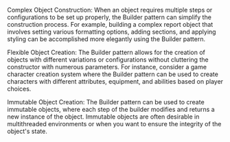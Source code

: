 Complex Object Construction: When an object requires multiple steps or configurations to be set up properly, the Builder pattern can simplify the construction process. For example, building a complex report object that involves setting various formatting options, adding sections, and applying styling can be accomplished more elegantly using the Builder pattern.

Flexible Object Creation: The Builder pattern allows for the creation of objects with different variations or configurations without cluttering the constructor with numerous parameters. For instance, consider a game character creation system where the Builder pattern can be used to create characters with different attributes, equipment, and abilities based on player choices.

Immutable Object Creation: The Builder pattern can be used to create immutable objects, where each step of the builder modifies and returns a new instance of the object. Immutable objects are often desirable in multithreaded environments or when you want to ensure the integrity of the object's state.